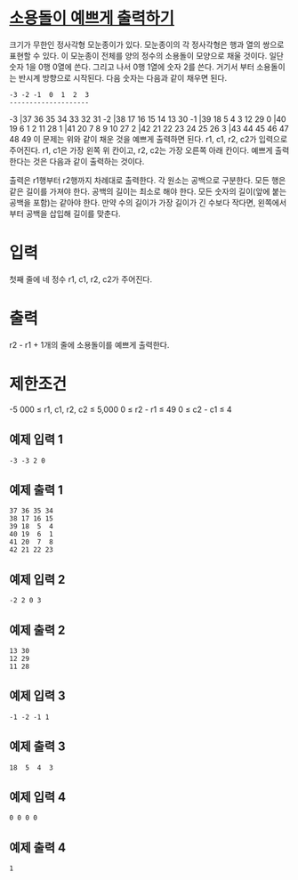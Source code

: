 # [소용돌이 예쁘게 출력하기](https://www.acmicpc.net/problem/1022)

크기가 무한인 정사각형 모눈종이가 있다. 모눈종이의 각 정사각형은 행과 열의 쌍으로 표현할 수 있다.
이 모눈종이 전체를 양의 정수의 소용돌이 모양으로 채울 것이다. 일단 숫자 1을 0행 0열에 쓴다. 그리고 나서 0행 1열에 숫자 2를 쓴다. 거기서 부터 소용돌이는 반시계 방향으로 시작된다. 다음 숫자는 다음과 같이 채우면 된다.

    -3 -2 -1  0  1  2  3
    --------------------
-3 |37 36 35 34 33 32 31
-2 |38 17 16 15 14 13 30
-1 |39 18  5  4  3 12 29
 0 |40 19  6  1  2 11 28
 1 |41 20  7  8  9 10 27
 2 |42 21 22 23 24 25 26
 3 |43 44 45 46 47 48 49
이 문제는 위와 같이 채운 것을 예쁘게 출력하면 된다. r1, c1, r2, c2가 입력으로 주어진다. r1, c1은 가장 왼쪽 위 칸이고, r2, c2는 가장 오른쪽 아래 칸이다.
예쁘게 출력한다는 것은 다음과 같이 출력하는 것이다.

출력은 r1행부터 r2행까지 차례대로 출력한다.
각 원소는 공백으로 구분한다.
모든 행은 같은 길이를 가져야 한다.
공백의 길이는 최소로 해야 한다.
모든 숫자의 길이(앞에 붙는 공백을 포함)는 같아야 한다.
만약 수의 길이가 가장 길이가 긴 수보다 작다면, 왼쪽에서부터 공백을 삽입해 길이를 맞춘다.

# 입력


첫째 줄에 네 정수 r1, c1, r2, c2가 주어진다.

# 출력


r2 - r1 + 1개의 줄에 소용돌이를 예쁘게 출력한다.

# 제한조건

-5 000 ≤ r1, c1, r2, c2 ≤ 5,000
0 ≤ r2 - r1 ≤ 49
0 ≤ c2 - c1 ≤ 4

## 예제 입력 1

```
-3 -3 2 0
```

## 예제 출력 1

```
37 36 35 34
38 17 16 15
39 18  5  4
40 19  6  1
41 20  7  8
42 21 22 23
```

## 예제 입력 2

```
-2 2 0 3
```

## 예제 출력 2

```
13 30
12 29
11 28
```

## 예제 입력 3

```
-1 -2 -1 1
```

## 예제 출력 3

```
18  5  4  3
```

## 예제 입력 4

```
0 0 0 0
```

## 예제 출력 4

```
1
```

